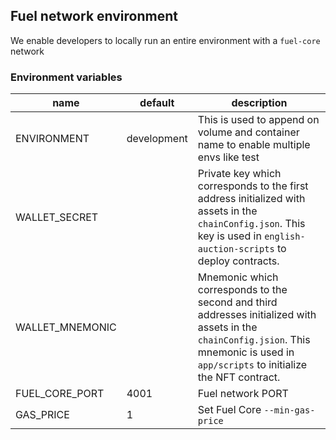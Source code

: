 ## Fuel network environment

We enable developers to locally run an entire environment with a
`fuel-core` network

### Environment variables

| name           | default     | description                                                                                                          |
| -------------- | ----------- | -------------------------------------------------------------------------------------------------------------------- |
| ENVIRONMENT    | development | This is used to append on volume and container name to enable multiple envs like test                                |
| WALLET_SECRET  |             | Private key which corresponds to the first address initialized with assets in the `chainConfig.json`. This key is used in `english-auction-scripts` to deploy contracts. |
| WALLET_MNEMONIC | | Mnemonic which corresponds to the second and third addresses initialized with assets in the `chainConfig.jsion`.  This mnemonic is used in `app/scripts` to initialize the NFT contract.
| FUEL_CORE_PORT | 4001        | Fuel network PORT                                                                                                    |
| GAS_PRICE      | 1           | Set Fuel Core `--min-gas-price`                                                                                      |
